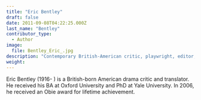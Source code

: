 ```yaml
---
title: "Eric Bentley"
draft: false
date: 2011-09-08T04:22:25.000Z
last_name: "Bentley"
contributor_type:
  - Author
image:
  file: Bentley_Eric_.jpg
description: "Contemporary British-American critic, playwright, editor, and translator"
weight:
---
```


Eric Bentley (1916- ) is a British-born American drama critic and translator. He received his BA at Oxford University and PhD at Yale University. In 2006, he received an Obie award for lifetime achievement.

